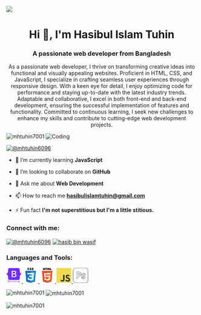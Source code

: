 ![](https://scontent.fdac27-1.fna.fbcdn.net/v/t39.30808-6/425937255_905196454473103_7456298456711500144_n.png?stp=dst-jpg&_nc_cat=104&ccb=1-7&_nc_sid=552c78&_nc_ohc=frXHamgAcFQAX-hE6rE&_nc_ht=scontent.fdac27-1.fna&oh=00_AfBZOJ3M6UmR1ypn8qDSlwuS9aaQasMbxZmYOOH_EnAf8w&oe=65C4E673)
<h1 align="center">Hi 👋, I'm Hasibul Islam Tuhin</h1>
<h3 align="center">A passionate web developer from Bangladesh</h3>
<p align="center">As a passionate web developer, I thrive on transforming creative ideas into functional and visually appealing websites. Proficient in HTML, CSS, and JavaScript, I specialize in crafting seamless user experiences through responsive design. With a keen eye for detail, I enjoy optimizing code for performance and staying up-to-date with the latest industry trends. Adaptable and collaborative, I excel in both front-end and back-end development, ensuring the successful implementation of features and functionality. Committed to continuous learning, I seek new challenges to enhance my skills and contribute to cutting-edge web development projects.</p>
<img align="right" alt="Coding" width="400" src="https://cdn.dribbble.com/users/1162077/screenshots/3848914/programmer.gif">

<p align="left"> <img src="https://komarev.com/ghpvc/?username=mhtuhin7001&label=Profile%20views&color=0e75b6&style=flat" alt="mhtuhin7001" /> </p>

<p align="left"> <a href="https://twitter.com/@mhtuhin6096" target="blank"><img src="https://img.shields.io/twitter/follow/@mhtuhin6096?logo=twitter&style=for-the-badge" alt="@mhtuhin6096" /></a> </p>

- 🌱 I’m currently learning **JavaScript**

- 👯 I’m looking to collaborate on **GitHub**

- 💬 Ask me about **Web Development**

- 📫 How to reach me **hasibulislamtuhin@gmail.com**

- ⚡ Fun fact **I'm not superstitious but I'm a little stitious.**

<h3 align="left">Connect with me:</h3>
<p align="left">
<a href="https://twitter.com/@mhtuhin6096" target="blank"><img align="center" src="https://raw.githubusercontent.com/rahuldkjain/github-profile-readme-generator/master/src/images/icons/Social/twitter.svg" alt="@mhtuhin6096" height="30" width="40" /></a>
<a href="https://fb.com/hasib bin wasif" target="blank"><img align="center" src="https://raw.githubusercontent.com/rahuldkjain/github-profile-readme-generator/master/src/images/icons/Social/facebook.svg" alt="hasib bin wasif" height="30" width="40" /></a>
</p>

<h3 align="left">Languages and Tools:</h3>
<p align="left"> <a href="https://getbootstrap.com" target="_blank" rel="noreferrer"> <img src="https://raw.githubusercontent.com/devicons/devicon/master/icons/bootstrap/bootstrap-plain-wordmark.svg" alt="bootstrap" width="40" height="40"/> </a> <a href="https://www.w3schools.com/css/" target="_blank" rel="noreferrer"> <img src="https://raw.githubusercontent.com/devicons/devicon/master/icons/css3/css3-original-wordmark.svg" alt="css3" width="40" height="40"/> </a> <a href="https://www.w3.org/html/" target="_blank" rel="noreferrer"> <img src="https://raw.githubusercontent.com/devicons/devicon/master/icons/html5/html5-original-wordmark.svg" alt="html5" width="40" height="40"/> </a> <a href="https://developer.mozilla.org/en-US/docs/Web/JavaScript" target="_blank" rel="noreferrer"> <img src="https://raw.githubusercontent.com/devicons/devicon/master/icons/javascript/javascript-original.svg" alt="javascript" width="40" height="40"/> </a> <a href="https://www.photoshop.com/en" target="_blank" rel="noreferrer"> <img src="https://raw.githubusercontent.com/devicons/devicon/master/icons/photoshop/photoshop-line.svg" alt="photoshop" width="40" height="40"/> </a> </p>

<p><img align="left" src="https://github-readme-stats.vercel.app/api/top-langs?username=mhtuhin7001&show_icons=true&locale=en&layout=compact" alt="mhtuhin7001" /></p>

<p>&nbsp;<img align="center" src="https://github-readme-stats.vercel.app/api?username=mhtuhin7001&show_icons=true&locale=en" alt="mhtuhin7001" /></p>

<p><img align="center" src="https://github-readme-streak-stats.herokuapp.com/?user=mhtuhin7001&" alt="mhtuhin7001" /></p>
